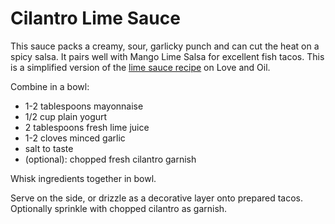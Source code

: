 Cilantro Lime Sauce
=====================

This sauce packs a creamy, sour, garlicky punch and can cut the heat on a spicy salsa. It pairs well with Mango Lime Salsa for excellent fish tacos. This is a simplified version of the [lime sauce recipe](http://www.loveandoliveoil.com/2008/04/fish-tacos-with-mango-salsa.html) on Love and Oil.

Combine in a bowl:
* 1-2 tablespoons mayonnaise
* 1/2 cup plain yogurt
* 2 tablespoons fresh lime juice
* 1-2 cloves minced garlic
* salt to taste
* (optional): chopped fresh cilantro garnish

Whisk ingredients together in bowl. 

Serve on the side, or drizzle as a decorative layer onto prepared tacos. Optionally sprinkle with chopped cilantro as garnish.
